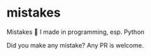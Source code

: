 # mistakes 
Mistakes :shit: I made in programming, esp. Python

Did you make any mistake? Any PR is welcome.
